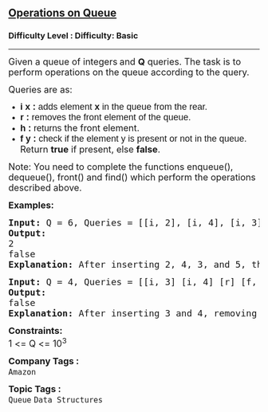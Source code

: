<h2><a href="https://www.geeksforgeeks.org/problems/operations-on-queue--114617/1?page=1&category=Queue&sortBy=difficulty">Operations on Queue</a></h2><h3>Difficulty Level : Difficulty: Basic</h3><hr><div class="problems_problem_content__Xm_eO"><p><span style="font-size: 18px;">Given a queue of integers<strong> </strong>and <strong>Q</strong> queries. The task is to perform operations on the queue according to the query.&nbsp;</span></p>
<p><span style="font-size: 18px;">Queries are as:</span></p>
<ul>
<li dir="ltr"><span style="font-size: 18px;"><span style="background-color: transparent; font-family: arial;"><strong>i x :</strong> adds<strong> </strong>element <strong>x</strong> in the queue from the rear.</span></span></li>
<li dir="ltr"><span style="font-size: 18px;"><span style="background-color: transparent; font-family: arial;"><strong>r :</strong> removes<strong> </strong>the front element of the queue.</span></span></li>
<li dir="ltr"><span style="font-size: 18px;"><span style="background-color: transparent; font-family: arial;"><strong>h :</strong> returns</span> the front element.</span></li>
<li dir="ltr"><span style="font-size: 18px;"><span style="background-color: transparent; font-family: arial;"><strong>f y :</strong> check if the element<strong> </strong>y is present or not in the queue.</span> Return <strong>true</strong> if present, else <strong>false</strong>.</span></li>
</ul>
<p dir="ltr"><span style="font-size: 18px;">Note: You need to complete the functions enqueue(), dequeue(), front() and find() which perform the operations described above.</span></p>
<p><span style="font-size: 18px;"><strong>Examples:</strong></span></p>
<pre><span style="font-size: 18px;"><strong>Input: </strong>Q = 6, Queries = [[i, 2], [i, 4], [i, 3], [i, 5], [h], [f, 8]]
<strong>Output:
</strong>2
false<strong>
Explanation: </strong>After inserting 2, 4, 3, and 5, the front element (h) is 2. The element 8 is not in the queue, so the find operation (f, 8) returns false.</span>
</pre>
<pre><span style="font-size: 18px;"><strong>Input: </strong>Q = 4, Queries = [[i, 3] [i, 4] [r] [f, 3]]
<strong>Output:<br></strong></span><span style="font-size: 18px;">false<strong>
Explanation: </strong>After inserting 3 and 4, removing the front element (r) leaves 4 in the queue. The element 3 is not in the queue, so the find operation (f, 3) returns false.</span></pre>
<p dir="ltr"><span style="font-size: 18px;"><strong>Constraints:</strong><br>1 &lt;= Q &lt;= 10<sup>3</sup></span></p></div><p><span style=font-size:18px><strong>Company Tags : </strong><br><code>Amazon</code>&nbsp;<br><p><span style=font-size:18px><strong>Topic Tags : </strong><br><code>Queue</code>&nbsp;<code>Data Structures</code>&nbsp;